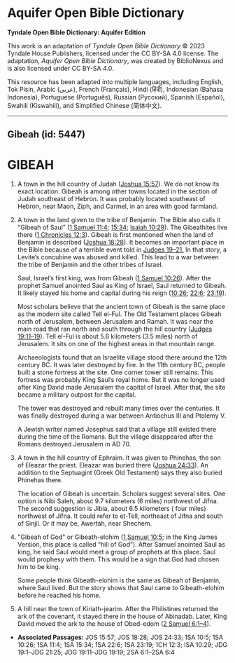 # Aquifer Open Bible Dictionary

**Tyndale Open Bible Dictionary: Aquifer Edition**

This work is an adaptation of *Tyndale Open Bible Dictionary* © 2023 Tyndale House Publishers, licensed under the CC BY\-SA 4\.0 license. The adaptation, *Aquifer Open Bible Dictionary*, was created by BiblioNexus and is also licensed under CC BY\-SA 4\.0\.

This resource has been adapted into multiple languages, including English, Tok Pisin, Arabic (عربي), French (Français), Hindi (हिंदी), Indonesian (Bahasa Indonesia), Portuguese (Português), Russian (Русский), Spanish (Español), Swahili (Kiswahili), and Simplified Chinese (简体中文).



--------------------------------

## Gibeah (id: 5447)

GIBEAH
======

1. A town in the hill country of Judah ([Joshua 15:57](https://ref.ly/Josh15:57)). We do not know its exact location. Gibeah is among other towns located in the section of Judah southeast of Hebron. It was probably located southeast of Hebron, near Maon, Ziph, and Carmel, in an area with good farmland.
2. A town in the land given to the tribe of Benjamin. The Bible also calls it “Gibeah of Saul” ([1 Samuel 11:4](https://ref.ly/1Sam11:4); [15:34](https://ref.ly/1Sam15:34); [Isaiah 10:29](https://ref.ly/Isa10:29)). The Gibeathites live there ([1 Chronicles 12:3](https://ref.ly/1Chr12:3)). Gibeah is first mentioned when the land of Benjamin is described ([Joshua 18:28](https://ref.ly/Josh18:28)). It becomes an important place in the Bible because of a terrible event told in [Judges 19–21\.](https://ref.ly/Judg19:1-Judg21:25) In that story, a Levite’s concubine was abused and killed. This lead to a war between the tribe of Benjamin and the other tribes of Israel.

    Saul, Israel’s first king, was from Gibeah ([1 Samuel 10:26](https://ref.ly/1Sam10:26)). After the prophet Samuel anointed Saul as King of Israel, Saul returned to Gibeah. It likely stayed his home and capital during his reign ([10:26](https://ref.ly/1Sam10:26); [22:6](https://ref.ly/1Sam22:6); [23:19](https://ref.ly/1Sam23:19)).

    Most scholars believe that the ancient town of Gibeah is the same place as the modern site called Tell el\-Ful. The Old Testament places Gibeah north of Jerusalem, between Jerusalem and Ramah. It was near the main road that ran north and south through the hill country ([Judges 19:11–19](https://ref.ly/Judg19:11-Judg19:19)). Tell el\-Ful is about 5\.6 kilometers (3\.5 miles) north of Jerusalem. It sits on one of the highest areas in that mountain range.

    Archaeologists found that an Israelite village stood there around the 12th century BC. It was later destroyed by fire. In the 11th century BC, people built a stone fortress at the site. One corner tower still remains. This fortress was probably King Saul’s royal home. But it was no longer used after King David made Jerusalem the capital of Israel. After that, the site became a military outpost for the capital.

    The tower was destroyed and rebuilt many times over the centuries. It was finally destroyed during a war between Antiochus III and Ptolemy V.

    A Jewish writer named Josephus said that a village still existed there during the time of the Romans. But the village disappeared after the Romans destroyed Jerusalem in AD 70\.

3. A town in the hill country of Ephraim. It was given to Phinehas, the son of Eleazar the priest. Eleazar was buried there ([Joshua 24:33](https://ref.ly/Josh24:33)). An addition to the Septuagint (Greek Old Testament) says they also buried Phinehas there.

    The location of Gibeah is uncertain. Scholars suggest several sites. One option is Nibi Saleh, about 9\.7 kilometers (6 miles) northwest of Jifna. The second suggestion is Jibia, about 6\.5 kilometers ( four miles) northwest of Jifna. It could refer to et\-Tell, northeast of Jifna and south of Sinjil. Or it may be, Awertah, near Shechem.

4. "Gibeah of God" or Gibeath\-elohim ([1 Samuel 10:5](https://ref.ly/1Sam10:5); in the King James Version, this place is called “hill of God”). After Samuel anointed Saul as king, he said Saul would meet a group of prophets at this place. Saul would prophesy with them. This would be a sign that God had chosen him to be king.

    Some people think Gibeath\-elohim is the same as Gibeah of Benjamin, where Saul lived. But the story shows that Saul came to Gibeath\-elohim before he reached his home.

5. A hill near the town of Kiriath\-jearim. After the Philistines returned the ark of the covenant, it stayed there in the house of Abinadab. Later, King David moved the ark to the house of Obed\-edom ([2 Samuel 6:1–4](https://ref.ly/2Sam6:1-2Sam6:4)).

* **Associated Passages:** JOS 15:57; JOS 18:28; JOS 24:33; 1SA 10:5; 1SA 10:26; 1SA 11:4; 1SA 15:34; 1SA 22:6; 1SA 23:19; 1CH 12:3; ISA 10:29; JDG 19:1–JDG 21:25; JDG 19:11–JDG 19:19; 2SA 6:1–2SA 6:4


